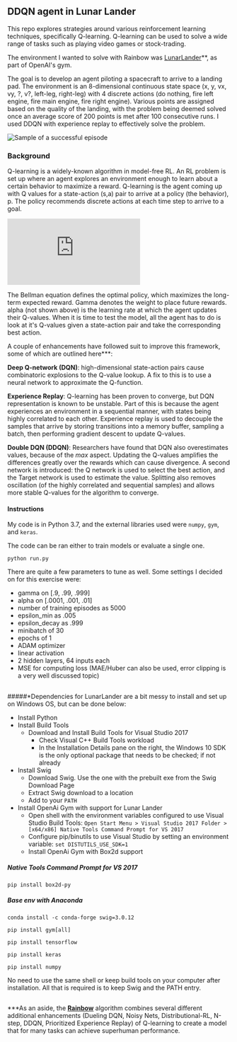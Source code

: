 ## DDQN agent in Lunar Lander

This repo explores strategies around various reinforcement learning techniques, specifically Q-learning. Q-learning can be used to solve a wide range of tasks such as playing video games or stock-trading.

The environment I wanted to solve with Rainbow was [LunarLander](https://gym.openai.com/envs/LunarLander-v2/)**, as part of OpenAI's gym. 

The goal is to develop an agent piloting a spacecraft to arrive to a landing pad. The environment is an 8-dimensional continuous state space (x, y, vx, vy, ?, v?, left-leg, right-leg) with 4 discrete actions (do nothing, fire left engine, fire main engine, fire right engine). Various points are assigned based on the quality of the landing, with the problem being deemed solved once an average score of 200 points is met after 100 consecutive runs. I used DDQN with experience replay to effectively solve the problem.

![Sample of a successful episode](https://user-images.githubusercontent.com/1076706/33915900-ea25fd06-df5a-11e7-9c7a-71dafc04a770.gif)

### Background

Q-learning is a widely-known algorithm in model-free RL. An RL problem is set up where an agent explores an environment enough to learn about a certain behavior to maximize a reward. Q-learning is the agent coming up with Q values for a state-action (s,a) pair to arrive at a policy (the behavior), p. The policy recommends discrete actions at each time step to arrive to a goal.

![](https://latex.codecogs.com/gif.latex?Q%5E*%28s%2C%20a%29%20%3D%20r_0%20&plus;%20%5Cgamma%20%28r_1%20&plus;%20%5Cgamma%20r_2%20&plus;%20%5Cgamma%5E2%20r_3%20&plus;%20...%29%20%3D%20r_0%20&plus;%20%5Cgamma%20%5Cmax_a%20Q%5E*%28s%27%2C%20a%29)

The Bellman equation defines the optimal policy, which maximizes the long-term expected reward. Gamma denotes the weight to place future rewards. alpha (not shown above) is the learning rate at which the agent updates their Q-values. When it is time to test the model, all the agent has to do is look at it's Q-values given a state-action pair and take the corresponding best action.

A couple of enhancements have followed suit to improve this framework, some of which are outlined here***:

**Deep Q-network (DQN)**: high-dimensional state-action pairs cause combinatoric explosions to the Q-value lookup. A fix to this is to use a neural network to approximate the Q-function. 

**Experience Replay**: Q-learning has been proven to converge, but DQN representation is known to be unstable. Part of this is because the agent experiences an environment in a sequential manner, with states being highly correlated to each other. Experience replay is used to decouple the samples that arrive by storing transitions into a memory buffer, sampling a batch, then performing gradient descent to update Q-values.

**Double DQN (DDQN)**: Researchers have found that DQN also overestimates values, because of the *max* aspect. Updating the Q-values amplifies the differences greatly over the rewards which can cause divergence. A second network is introduced: the Q network is used to select the best action, and the Target network is used to estimate the value. Splitting also removes oscillation (of the highly correlated and sequential samples) and allows more stable Q-values for the algorithm to converge. 

#### Instructions
My code is in Python 3.7, and the external libraries used were `numpy`, `gym`, and `keras`. 

The code can be ran either to train models or evaluate a single one.

```python run.py```

There are quite a few parameters to tune as well. Some settings I decided on for this exercise were:

* gamma on [.9, .99, .999]
* alpha on [.0001, .001, .01]
* number of training episodes as 5000
* epsilon_min as .005
* epsilon_decay as .999
* minibatch of 30
* epochs of 1
* ADAM optimizer
* linear activation
* 2 hidden layers, 64 inputs each
* MSE for computing loss (MAE/Huber can also be used, error clipping is a very well discussed topic)

##

#####*Dependencies for LunarLander are a bit messy to install and set up on Windows OS, but can be done below:
* Install Python
* Install Build Tools
  * Download and Install Build Tools for Visual Studio 2017
    * Check Visual C++ Build Tools workload
    * In the Installation Details pane on the right, the Windows 10 SDK is the only optional package that needs to be checked; if not already
* Install Swig
  * Download Swig. Use the one with the prebuilt exe from the Swig Download Page
  * Extract Swig download to a location
  * Add to your `PATH`
* Install OpenAi Gym with support for Lunar Lander
  * Open shell with the environment variables configured to use Visual Studio Build Tools: `Open Start Menu > Visual Studio 2017 Folder > [x64/x86] Native Tools Command Prompt for VS 2017`
  * Configure pip/binutils to use Visual Studio by setting an environment variable: `set DISTUTILS_USE_SDK=1`
  * Install OpenAi Gym with Box2d support

##### Native Tools Command Prompt for VS 2017

```pip install box2d-py```

##### Base env with Anaconda

`conda install -c conda-forge swig=3.0.12`

`pip install gym[all]`

`pip install tensorflow`

`pip install keras`

`pip install numpy`

No need to use the same shell or keep build tools on your computer after installation. All that is required is to keep Swig and the PATH entry.

##

\*\*\*As an aside, the **[Rainbow](https://arxiv.org/pdf/1710.02298.pdf)** algorithm combines several different additional enhancements (Dueling DQN, Noisy Nets, Distributional-RL, N-step, DDQN, Prioritized Experience Replay) of Q-learning to create a model that for many tasks can achieve superhuman performance. 










